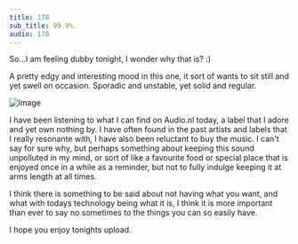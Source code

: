 ```yaml
---
title: 178
sub_title: 99.9%.
audio: 178
---
```

So…I am feeling dubby tonight, I wonder why that is? :)

A pretty edgy and interesting mood in this one, it sort of wants to sit still and yet swell on occasion. Sporadic and unstable, yet solid and regular.

![Image](/assets/img/Snd-178.png)

I have been listening to what I can find on Audio.nl today, a label that I adore and yet own nothing by. I have often found in the past artists and labels that I really resonante with, I have also been reluctant to buy the music. I can't say for sure why, but perhaps something about keeping this sound unpolluted in my mind, or sort of like a favourite food or special place that is enjoyed once in a while as a reminder, but not to fully indulge keeping it at arms length at all times. 

I think there is something to be said about not having what you want, and what with todays technology being what it is, I think it is more important than ever to say no sometimes to the things you can so easily have.

I hope you enjoy tonights upload.